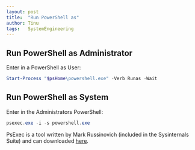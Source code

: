 ```yaml
---
layout: post
title:  "Run PowerShell as"
author: Tinu
tags:   SystemEngineering
---
```


## Run PowerShell as Administrator

Enter in a PowerShell as User:

````powershell
Start-Process "$psHome\powershell.exe" -Verb Runas -Wait
````

## Run PowerShell as System

Enter in the Administrators PowerShell:

````powershell
psexec.exe -i -s powershell.exe
````

PsExec is a tool written by Mark Russinovich (included in the Sysinternals Suite) and can downloaded [here](https://docs.microsoft.com/de-de/sysinternals/downloads/psexec).